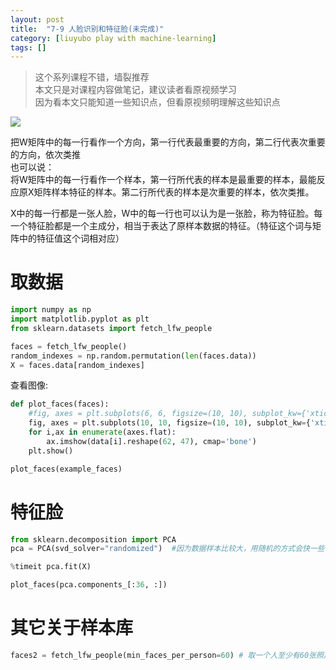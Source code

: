```yaml
---
layout: post
title:  "7-9 人脸识别和特征脸(未完成)"
category: [liuyubo play with machine-learning]
tags: []
---
```


> 这个系列课程不错，墙裂推荐  
> 本文只是对课程内容做笔记，建议读者看原视频学习  
> 因为看本文只能知道一些知识点，但看原视频明理解这些知识点  

![](http://windmissing.github.io/images/2019/119.jpg)

把W矩阵中的每一行看作一个方向，第一行代表最重要的方向，第二行代表次重要的方向，依次类推  
也可以说：  
将W矩阵中的每一行看作一个样本，第一行所代表的样本是最重要的样本，最能反应原X矩阵样本特征的样本。第二行所代表的样本是次重要的样本，依次类推。  

X中的每一行都是一张人脸，W中的每一行也可以认为是一张脸，称为特征脸。每一个特征脸都是一个主成分，相当于表达了原样本数据的特征。（特征这个词与矩阵中的特征值这个词相对应）

<!-- more -->

# 取数据

```python
import numpy as np
import matplotlib.pyplot as plt
from sklearn.datasets import fetch_lfw_people

faces = fetch_lfw_people()
random_indexes = np.random.permutation(len(faces.data))
X = faces.data[random_indexes]
```

查看图像:

```python
def plot_faces(faces):
    #fig, axes = plt.subplots(6, 6, figsize=(10, 10), subplot_kw={'xticks':[], 'yticks':[]},girdspec_kw=dict(hspace=0.1, wspace=0.1))
    fig, axes = plt.subplots(10, 10, figsize=(10, 10), subplot_kw={'xticks':[], 'yticks':[]})
    for i,ax in enumerate(axes.flat):
        ax.imshow(data[i].reshape(62, 47), cmap='bone')
    plt.show()

plot_faces(example_faces)
```

# 特征脸

```python
from sklearn.decomposition import PCA
pca = PCA(svd_solver="randomized")  #因为数据样本比较大，用随机的方式会快一些

%timeit pca.fit(X)

plot_faces(pca.components_[:36, :])
```

# 其它关于样本库

```python
faces2 = fetch_lfw_people(min_faces_per_person=60) # 取一个人至少有60张照片的样本
```
